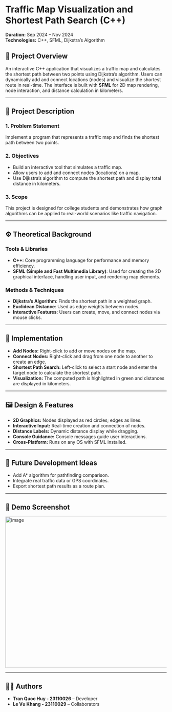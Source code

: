 # Traffic Map Visualization and Shortest Path Search (C++)

**Duration:** Sep 2024 – Nov 2024  
**Technologies:** C++, SFML, Dijkstra’s Algorithm

## 📌 Project Overview
An interactive C++ application that visualizes a traffic map and calculates the shortest path between two points using Dijkstra’s algorithm. Users can dynamically add and connect locations (nodes) and visualize the shortest route in real-time. The interface is built with **SFML** for 2D map rendering, node interaction, and distance calculation in kilometers.

---

## 🧠 Project Description

### 1. Problem Statement
Implement a program that represents a traffic map and finds the shortest path between two points.

### 2. Objectives
- Build an interactive tool that simulates a traffic map.
- Allow users to add and connect nodes (locations) on a map.
- Use Dijkstra’s algorithm to compute the shortest path and display total distance in kilometers.

### 3. Scope
This project is designed for college students and demonstrates how graph algorithms can be applied to real-world scenarios like traffic navigation.

---

## ⚙️ Theoretical Background

### Tools & Libraries
- **C++**: Core programming language for performance and memory efficiency.
- **SFML (Simple and Fast Multimedia Library)**: Used for creating the 2D graphical interface, handling user input, and rendering map elements.

### Methods & Techniques
- **Dijkstra’s Algorithm**: Finds the shortest path in a weighted graph.
- **Euclidean Distance**: Used as edge weights between nodes.
- **Interactive Features**: Users can create, move, and connect nodes via mouse clicks.

---

## 🧮 Implementation

- **Add Nodes:** Right-click to add or move nodes on the map.
- **Connect Nodes:** Right-click and drag from one node to another to create an edge.
- **Shortest Path Search:** Left-click to select a start node and enter the target node to calculate the shortest path.
- **Visualization:** The computed path is highlighted in green and distances are displayed in kilometers.

---

## 🖼️ Design & Features

- **2D Graphics:** Nodes displayed as red circles; edges as lines.
- **Interactive Input:** Real-time creation and connection of nodes.
- **Distance Labels:** Dynamic distance display while dragging.
- **Console Guidance:** Console messages guide user interactions.
- **Cross-Platform:** Runs on any OS with SFML installed.

---

## 🚀 Future Development Ideas
- Add A* algorithm for pathfinding comparison.
- Integrate real traffic data or GPS coordinates.
- Export shortest path results as a route plan.

---

## 📸 Demo Screenshot
<img width="938" height="471" alt="image" src="https://github.com/user-attachments/assets/551890d4-3ab7-4c0d-8219-e18d76522916" />

---

## 🧑‍💻 Authors
- **Tran Quoc Huy - 23110026** – Developer  
- **Le Vu Khang - 23110029** – Collaborators
